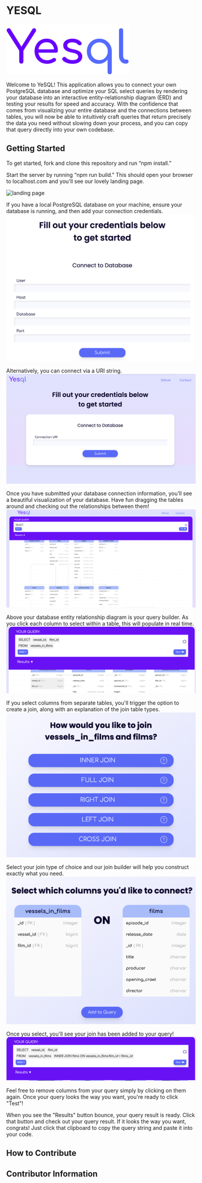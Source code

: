 # YESQL
![main logo](./frontend/assets/yesql_logo.png)

Welcome to YeSQL! This application allows you to connect your own PostgreSQL database and optimize your SQL select queries by rendering your database into an interactive entity-relationship diagram (ERD) and testing your results for speed and accuracy. With the confidence that comes from visualizing your entire database and the connections between tables, you will now be able to intuitively craft queries that return precisely the data you need without slowing down your process, and you can copy that query directly into your own codebase. 

## Getting Started

To get started, fork and clone this repository and run “npm install.” 

Start the server by running “npm run build." This should open your browser to localhost.com and you'll see our lovely landing page.

![landing page](./frontend/assets/landing_page_readme.png) 

If you have a local PostgreSQL database on your machine, ensure your database is running, and then add your connection credentials. 
![local connection](./frontend/assets/local_connection_login_screenshot_readme.png)

Alternatively, you can connect via a URI string. 
![hosted connection](./frontend/assets/hosted_connection_login_screenshot_readme.png)

Once you have submitted your database connection information, you’ll see a beautiful visualization of your database. Have fun dragging the tables around and checking out the relationships between them!
![full screen of ERD and query builder](./frontend/assets/fullshot_screenshot_readme.png)

Above your database entity relationship diagram is your query builder. As you click each column to select within a table, this will populate in real time.
![query builder](./frontend/assets/your_query_screenshot_readme.png)

If you select columns from separate tables, you'll trigger the option to create a join, along with an explanation of the join table types. 
![join table text](./frontend/assets/join_screenshot_readme.png)

Select your join type of choice and our join builder will help you construct exactly what you need.
![join selection modal](./frontend/assets/join_selection_screenshot_readme.png)

Once you select, you'll see your join has been added to your query!
![updated query builder with join](./frontend/assets/join_added_to_query_screenshot_readme.png)

Feel free to remove columns from your query simply by clicking on them again. Once your query looks the way you want, you're ready to click "Test"!

When you see the "Results" button bounce, your query result is ready. Click that button and check out your query result. If it looks the way you want, congrats! Just click that clipboard to copy the query string and paste it into your code. 

## How to Contribute


## Contributor Information






